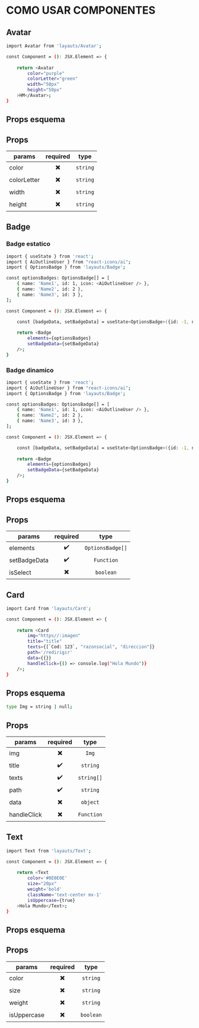 # COMO USAR COMPONENTES

## Avatar

```sh
import Avatar from 'layauts/Avatar';

const Component = (): JSX.Element => {
    
    return <Avatar
        color="purple"
        colorLetter="green"
        width="50px"
        height="50px"
    >HM</Avatar>;
}
```

## Props esquema

Props
-------

|  params     |         required         |   type   |
| ----------- | :----------------------: | :------: |
| color       | :heavy_multiplication_x: | `string` |
| colorLetter | :heavy_multiplication_x: | `string` |
| width       | :heavy_multiplication_x: | `string` |
| height      | :heavy_multiplication_x: | `string` |

## Badge

### Badge estatico

```sh
import { useState } from 'react';
import { AiOutlineUser } from "react-icons/ai";
import { OptionsBadge } from 'layauts/Badge';

const optionsBadges: OptionsBadge[] = [
    { name: 'Name1', id: 1, icon: <AiOutlineUser /> },
    { name: 'Name2', id: 2 },
    { name: 'Name3', id: 3 },
];

const Component = (): JSX.Element => {

    const [badgeData, setBadgeData] = useState<OptionsBadge>({id: -1, name: ''});
    
    return <Badge
        elements={optionsBadges}
        setBadgeData={setBadgeData}
    />;
}
```

### Badge dinamico

```sh
import { useState } from 'react';
import { AiOutlineUser } from "react-icons/ai";
import { OptionsBadge } from 'layauts/Badge';

const optionsBadges: OptionsBadge[] = [
    { name: 'Name1', id: 1, icon: <AiOutlineUser /> },
    { name: 'Name2', id: 2 },
    { name: 'Name3', id: 3 },
];

const Component = (): JSX.Element => {

    const [badgeData, setBadgeData] = useState<OptionsBadge>({id: -1, name: ''});
    
    return <Badge
        elements={optionsBadges}
        setBadgeData={setBadgeData}
    />;
}
```

## Props esquema

Props
-------

|  params      |        required          |    type          |
| ------------ | :----------------------: | :--------------: |
| elements     | :heavy_check_mark:       | `OptionsBadge[]` |
| setBadgeData | :heavy_check_mark:       | `Function`       |
| isSelect     | :heavy_multiplication_x: | `boolean`        |

## Card

```sh
import Card from 'layauts/Card';

const Component = (): JSX.Element => {
    
    return <Card
        img="https//:imagen"
        title="title"
        texts={[`Cod: 123`, "razonsocial", "direccion"]}
        path='/redirigir'
        data={{}}
        handleClick={() => console.log("Hola Mundo")}
    />;
}
```

## Props esquema

```sh
type Img = string | null;
```

Props
-------

|  params     |         required         |    type    |
| ----------- | :----------------------: | :--------: |
| img         | :heavy_multiplication_x: | `Img`      |
| title       | :heavy_check_mark:       | `string`   |
| texts       | :heavy_check_mark:       | `string[]` |
| path        | :heavy_check_mark:       | `string`   |
| data        | :heavy_multiplication_x: | `object`   |
| handleClick | :heavy_multiplication_x: | `Function` |

## Text

```sh
import Text from 'layauts/Text';

const Component = (): JSX.Element => {
    
    return <Text
        color='#0E0E0E'
        size="20px"
        weight='bold'
        className='text-center mx-1'
        isUppercase={true}
    >Hola Mundo</Text>;
}
```

## Props esquema

Props
-------

|  params     |         required         |    type   |
| ----------- | :----------------------: | :-------: |
| color       | :heavy_multiplication_x: | `string`  |
| size        | :heavy_multiplication_x: | `string`  |
| weight      | :heavy_multiplication_x: | `string`  |
| isUppercase | :heavy_multiplication_x: | `boolean` |